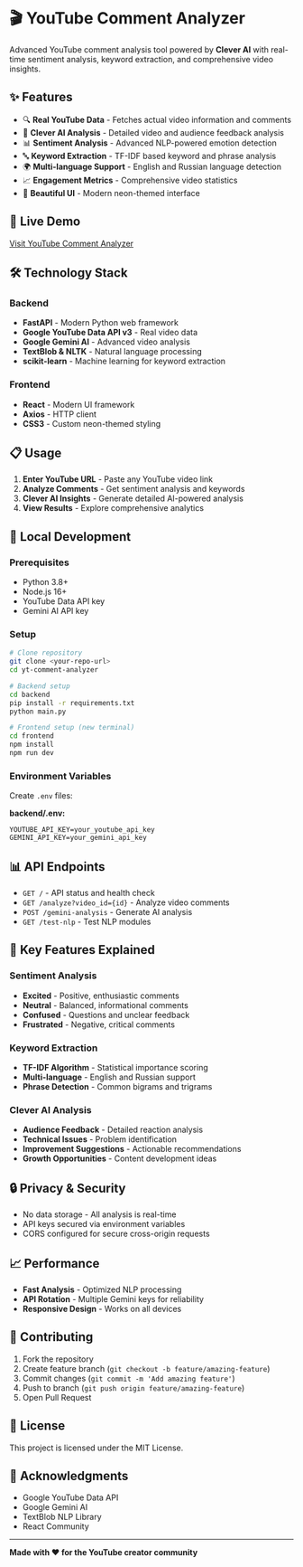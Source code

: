 # 🎬 YouTube Comment Analyzer

Advanced YouTube comment analysis tool powered by **Clever AI** with real-time sentiment analysis, keyword extraction, and comprehensive video insights.

## ✨ Features

- 🔍 **Real YouTube Data** - Fetches actual video information and comments
- 🧠 **Clever AI Analysis** - Detailed video and audience feedback analysis
- 📊 **Sentiment Analysis** - Advanced NLP-powered emotion detection
- 🔤 **Keyword Extraction** - TF-IDF based keyword and phrase analysis
- 🌍 **Multi-language Support** - English and Russian language detection
- 📈 **Engagement Metrics** - Comprehensive video statistics
- 🎨 **Beautiful UI** - Modern neon-themed interface

## 🚀 Live Demo

[Visit YouTube Comment Analyzer](https://your-render-url.onrender.com)

## 🛠 Technology Stack

### Backend
- **FastAPI** - Modern Python web framework
- **Google YouTube Data API v3** - Real video data
- **Google Gemini AI** - Advanced video analysis
- **TextBlob & NLTK** - Natural language processing
- **scikit-learn** - Machine learning for keyword extraction

### Frontend
- **React** - Modern UI framework
- **Axios** - HTTP client
- **CSS3** - Custom neon-themed styling

## 📋 Usage

1. **Enter YouTube URL** - Paste any YouTube video link
2. **Analyze Comments** - Get sentiment analysis and keywords
3. **Clever AI Insights** - Generate detailed AI-powered analysis
4. **View Results** - Explore comprehensive analytics

## 🔧 Local Development

### Prerequisites
- Python 3.8+
- Node.js 16+
- YouTube Data API key
- Gemini AI API key

### Setup
```bash
# Clone repository
git clone <your-repo-url>
cd yt-comment-analyzer

# Backend setup
cd backend
pip install -r requirements.txt
python main.py

# Frontend setup (new terminal)
cd frontend
npm install
npm run dev
```

### Environment Variables
Create `.env` files:

**backend/.env:**
```
YOUTUBE_API_KEY=your_youtube_api_key
GEMINI_API_KEY=your_gemini_api_key
```

## 📊 API Endpoints

- `GET /` - API status and health check
- `GET /analyze?video_id={id}` - Analyze video comments
- `POST /gemini-analysis` - Generate AI analysis
- `GET /test-nlp` - Test NLP modules

## 🎯 Key Features Explained

### Sentiment Analysis
- **Excited** - Positive, enthusiastic comments
- **Neutral** - Balanced, informational comments  
- **Confused** - Questions and unclear feedback
- **Frustrated** - Negative, critical comments

### Keyword Extraction
- **TF-IDF Algorithm** - Statistical importance scoring
- **Multi-language** - English and Russian support
- **Phrase Detection** - Common bigrams and trigrams

### Clever AI Analysis
- **Audience Feedback** - Detailed reaction analysis
- **Technical Issues** - Problem identification
- **Improvement Suggestions** - Actionable recommendations
- **Growth Opportunities** - Content development ideas

## 🔒 Privacy & Security

- No data storage - All analysis is real-time
- API keys secured via environment variables
- CORS configured for secure cross-origin requests

## 📈 Performance

- **Fast Analysis** - Optimized NLP processing
- **API Rotation** - Multiple Gemini keys for reliability
- **Responsive Design** - Works on all devices

## 🤝 Contributing

1. Fork the repository
2. Create feature branch (`git checkout -b feature/amazing-feature`)
3. Commit changes (`git commit -m 'Add amazing feature'`)
4. Push to branch (`git push origin feature/amazing-feature`)
5. Open Pull Request

## 📄 License

This project is licensed under the MIT License.

## 🙏 Acknowledgments

- Google YouTube Data API
- Google Gemini AI
- TextBlob NLP Library
- React Community

---

**Made with ❤️ for the YouTube creator community**
